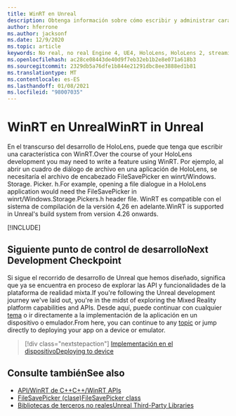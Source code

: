 ```yaml
---
title: WinRT en Unreal
description: Obtenga información sobre cómo escribir y administrar características de WinRT personalizadas en aplicaciones de realidad mixta no reales para dispositivos HoloLens.
author: hferrone
ms.author: jacksonf
ms.date: 12/9/2020
ms.topic: article
keywords: No real, no real Engine 4, UE4, HoloLens, HoloLens 2, streaming, comunicación remota, realidad mixta, desarrollo, introducción, características, nuevo proyecto, emulador, documentación, guías, características, hologramas, desarrollo de juegos, auriculares de realidad mixta, auriculares de realidad mixta de Windows, auriculares de realidad virtual, WinRT, DLL
ms.openlocfilehash: ac28ce08443de40d9f7eb32eb1b2e8e071a618b3
ms.sourcegitcommit: 2329db5a76dfe1b844e21291dbc8ee3888ed1b81
ms.translationtype: MT
ms.contentlocale: es-ES
ms.lasthandoff: 01/08/2021
ms.locfileid: "98007035"
---
```

# <a name="winrt-in-unreal"></a><span data-ttu-id="861d6-104">WinRT en Unreal</span><span class="sxs-lookup"><span data-stu-id="861d6-104">WinRT in Unreal</span></span>

<span data-ttu-id="861d6-105">En el transcurso del desarrollo de HoloLens, puede que tenga que escribir una característica con WinRT.</span><span class="sxs-lookup"><span data-stu-id="861d6-105">Over the course of your HoloLens development you may need to write a feature using WinRT.</span></span> <span data-ttu-id="861d6-106">Por ejemplo, al abrir un cuadro de diálogo de archivo en una aplicación de HoloLens, se necesitaría el archivo de encabezado FileSavePicker en winrt/Windows. Storage. Picker. h.</span><span class="sxs-lookup"><span data-stu-id="861d6-106">For example, opening a file dialogue in a HoloLens application would need the FileSavePicker in winrt/Windows.Storage.Pickers.h header file.</span></span> <span data-ttu-id="861d6-107">WinRT es compatible con el sistema de compilación de la versión 4,26 en adelante.</span><span class="sxs-lookup"><span data-stu-id="861d6-107">WinRT is supported in Unreal's build system from version 4.26 onwards.</span></span>

[!INCLUDE[](includes/tabs-winRT.md)]

## <a name="next-development-checkpoint"></a><span data-ttu-id="861d6-108">Siguiente punto de control de desarrollo</span><span class="sxs-lookup"><span data-stu-id="861d6-108">Next Development Checkpoint</span></span>

<span data-ttu-id="861d6-109">Si sigue el recorrido de desarrollo de Unreal que hemos diseñado, significa que ya se encuentra en proceso de explorar las API y funcionalidades de la plataforma de realidad mixta.</span><span class="sxs-lookup"><span data-stu-id="861d6-109">If you're following the Unreal development journey we've laid out, you're in the midst of exploring the Mixed Reality platform capabilities and APIs.</span></span> <span data-ttu-id="861d6-110">Desde aquí, puede continuar con cualquier [tema](unreal-development-overview.md#3-platform-capabilities-and-apis) o ir directamente a la implementación de la aplicación en un dispositivo o emulador.</span><span class="sxs-lookup"><span data-stu-id="861d6-110">From here, you can continue to any [topic](unreal-development-overview.md#3-platform-capabilities-and-apis) or jump directly to deploying your app on a device or emulator.</span></span>

> [!div class="nextstepaction"]
> [<span data-ttu-id="861d6-111">Implementación en el dispositivo</span><span class="sxs-lookup"><span data-stu-id="861d6-111">Deploying to device</span></span>](unreal-deploying.md)

## <a name="see-also"></a><span data-ttu-id="861d6-112">Consulte también</span><span class="sxs-lookup"><span data-stu-id="861d6-112">See also</span></span>

* [<span data-ttu-id="861d6-113">API/WinRT de C++</span><span class="sxs-lookup"><span data-stu-id="861d6-113">C++/WinRT APIs</span></span>](https://docs.microsoft.com/windows/uwp/cpp-and-winrt-apis/)
* [<span data-ttu-id="861d6-114">FileSavePicker (clase)</span><span class="sxs-lookup"><span data-stu-id="861d6-114">FileSavePicker class</span></span>](https://docs.microsoft.com/uwp/api/Windows.Storage.Pickers.FileSavePicker) 
* [<span data-ttu-id="861d6-115">Bibliotecas de terceros no reales</span><span class="sxs-lookup"><span data-stu-id="861d6-115">Unreal Third-Party Libraries</span></span>](https://docs.unrealengine.com/Programming/BuildTools/UnrealBuildTool/ThirdPartyLibraries/index.html) 

